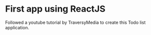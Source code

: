 # First app using ReactJS

Followed a youtube tutorial by TraversyMedia to create this Todo list application.
